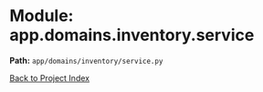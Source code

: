 # Module: app.domains.inventory.service

**Path:** `app/domains/inventory/service.py`

[Back to Project Index](../../../../index.md)

